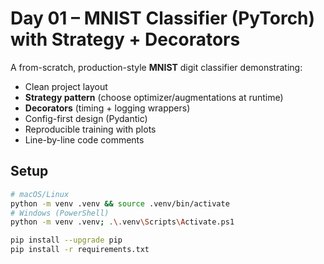# Day 01 – MNIST Classifier (PyTorch) with Strategy + Decorators

A from-scratch, production-style **MNIST** digit classifier demonstrating:

- Clean project layout
- **Strategy pattern** (choose optimizer/augmentations at runtime)
- **Decorators** (timing + logging wrappers)
- Config-first design (Pydantic)
- Reproducible training with plots
- Line-by-line code comments

## Setup

```bash
# macOS/Linux
python -m venv .venv && source .venv/bin/activate
# Windows (PowerShell)
python -m venv .venv; .\.venv\Scripts\Activate.ps1

pip install --upgrade pip
pip install -r requirements.txt

